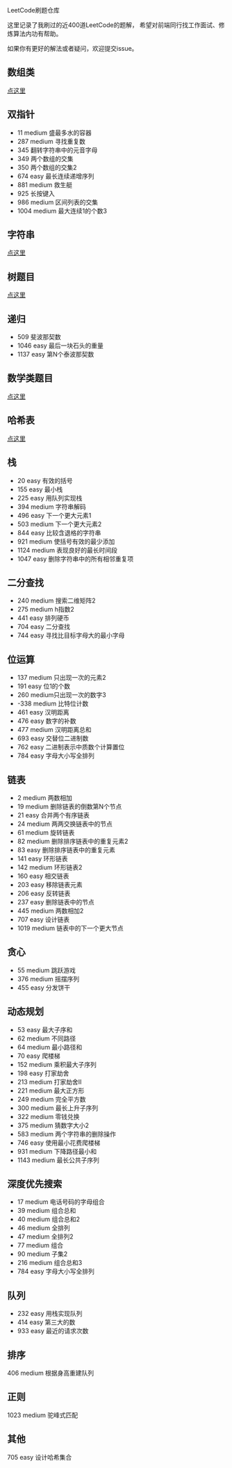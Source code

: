LeetCode刷题仓库

这里记录了我刷过的近400道LeetCode的题解，
希望对前端同行找工作面试、修炼算法内功有帮助。

如果你有更好的解法或者疑问，欢迎提交issue。

## 数组类

[点这里](数组题目.md)

## 双指针
* 11 medium 盛最多水的容器
* 287 medium 寻找重复数
* 345 翻转字符串中的元音字母
* 349 两个数组的交集
* 350 两个数组的交集2
* 674 easy 最长连续递增序列
* 881 medium 救生艇
* 925 长按键入
* 986 medium 区间列表的交集
* 1004 medium 最大连续1的个数3


## 字符串

[点这里](字符串题目.md)

## 树题目
[点这里](树题目.md)


## 递归
* 509 斐波那契数
* 1046 easy 最后一块石头的重量
* 1137 easy 第N个泰波那契数

## 数学类题目

[点这里](数学类题目.md)

## 哈希表

[点这里](哈希表题目.md)

## 栈
* 20 easy 有效的括号
* 155 easy 最小栈
* 225 easy 用队列实现栈
* 394 medium 字符串解码
* 496 easy 下一个更大元素1
* 503 medium 下一个更大元素2
* 844 easy 比较含退格的字符串
* 921 medium 使括号有效的最少添加
* 1124 medium 表现良好的最长时间段
* 1047 easy 删除字符串中的所有相邻重复项


## 二分查找
* 240 medium 搜索二维矩阵2
* 275 medium h指数2
* 441 easy 排列硬币
* 704 easy 二分查找
* 744 easy 寻找比目标字母大的最小字母


## 位运算
* 137 medium 只出现一次的元素2
* 191 easy 位1的个数
* 260 medium只出现一次的数字3
* -338 medium 比特位计数
* 461 easy 汉明距离
* 476 easy 数字的补数
* 477 medium 汉明距离总和
* 693 easy 交替位二进制数
* 762 easy 二进制表示中质数个计算置位
* 784 easy 字母大小写全排列

## 链表
* 2 medium 两数相加
* 19 medium 删除链表的倒数第N个节点
* 21 easy 合并两个有序链表
* 24 medium 两两交换链表中的节点
* 61 medium 旋转链表
* 82 medium 删除排序链表中的重复元素2
* 83 easy 删除排序链表中的重复元素
* 141 easy 环形链表
* 142 medium 环形链表2
* 160 easy 相交链表
* 203 easy 移除链表元素
* 206 easy 反转链表
* 237 easy 删除链表中的节点
* 445 medium 两数相加2
* 707 easy 设计链表
* 1019 medium 链表中的下一个更大节点

## 贪心
* 55 medium 跳跃游戏
* 376 medium 摇摆序列
* 455 easy 分发饼干

## 动态规划
* 53 easy 最大子序和
* 62 medium 不同路径
* 64 medium 最小路径和
* 70 easy 爬楼梯
* 152 medium 乘积最大子序列
* 198 easy 打家劫舍
* 213 medium 打家劫舍II
* 221 medium 最大正方形
* 249 medium 完全平方数
* 300 medium 最长上升子序列
* 322 medium 零钱兑换
* 375 medium 猜数字大小2
* 583 medium 两个字符串的删除操作
* 746 easy 使用最小花费爬楼梯
* 931 medium 下降路径最小和
* 1143 medium 最长公共子序列

## 深度优先搜索
* 17 medium 电话号码的字母组合
* 39 medium 组合总和
* 40 medium 组合总和2
* 46 medium 全排列
* 47 medium 全排列2
* 77 medium 组合
* 90 medium 子集2
* 216 medium 组合总和3
* 784 easy 字母大小写全排列

## 队列
* 232 easy 用栈实现队列
* 414 easy 第三大的数
* 933 easy 最近的请求次数

## 排序
406 medium 根据身高重建队列

## 正则
1023 medium 驼峰式匹配

## 其他
705 easy 设计哈希集合